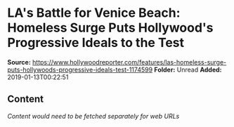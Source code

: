 # LA's Battle for Venice Beach: Homeless Surge Puts Hollywood's Progressive Ideals to the Test

**Source:** https://www.hollywoodreporter.com/features/las-homeless-surge-puts-hollywoods-progressive-ideals-test-1174599
**Folder:** Unread
**Added:** 2019-01-13T00:22:51




## Content
*Content would need to be fetched separately for web URLs*

